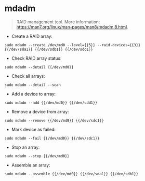 # mdadm

> RAID management tool.
> More information: <https://man7.org/linux/man-pages/man8/mdadm.8.html>.

- Create a RAID array:

`sudo mdadm --create /dev/md0 --level={{5}} --raid-devices={{3}} {{/dev/sda1}} {{/dev/sdb1}} {{/dev/sdc1}}`

- Check RAID array status:

`sudo mdadm --detail {{/dev/md0}}`

- Check all arrays:

`sudo mdadm --detail --scan`

- Add a device to array:

`sudo mdadm --add {{/dev/md0}} {{/dev/sdd1}}`

- Remove a device from array:

`sudo mdadm --remove {{/dev/md0}} {{/dev/sdc1}}`

- Mark device as failed:

`sudo mdadm --fail {{/dev/md0}} {{/dev/sdc1}}`

- Stop an array:

`sudo mdadm --stop {{/dev/md0}}`

- Assemble an array:

`sudo mdadm --assemble {{/dev/md0}} {{/dev/sda1}} {{/dev/sdb1}}`
